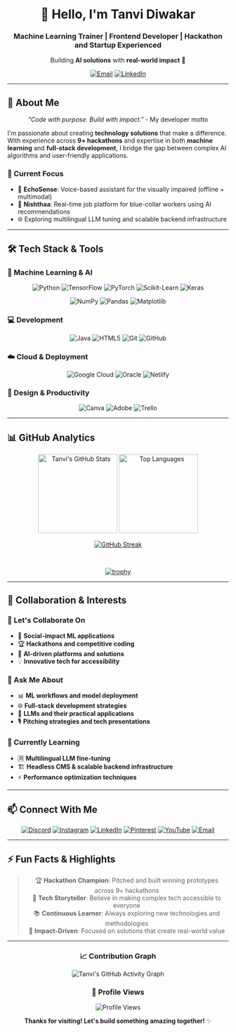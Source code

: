 <!-- Header Section -->
<div align="center">

# 👋 Hello, I'm Tanvi Diwakar

### **Machine Learning Trainer | Frontend Developer | Hackathon and Startup Experienced**
Building **AI solutions** with **real-world impact** 🌟

[![Email](https://img.shields.io/badge/📫_Contact_Me-tanvidiwakar04@gmail.com-8B4513?style=for-the-badge&logo=gmail&logoColor=white)](mailto:tanvidiwakar04@gmail.com)
[![LinkedIn](https://img.shields.io/badge/🔗_LinkedIn-Connect-0A66C2?style=for-the-badge&logo=linkedin&logoColor=white)](https://linkedin.com/in/tanvi-diwakar-5b41a52a3)

</div>

---

## 🚀 About Me

<div align="center">

*"Code with purpose. Build with impact."* - My developer motto

</div>

I'm passionate about creating **technology solutions** that make a difference. With experience across **9+ hackathons** and expertise in both **machine learning** and **full-stack development**, I bridge the gap between complex AI algorithms and user-friendly applications.

### 🎯 Current Focus
- 🎤 **EchoSense**: Voice-based assistant for the visually impaired (offline + multimodal)
- 💼 **Nishthaa**: Real-time job platform for blue-collar workers using AI recommendations
- 🌐 Exploring multilingual LLM tuning and scalable backend infrastructure

---

## 🛠️ Tech Stack & Tools

### 🤖 Machine Learning & AI
<div align="center">
  
![Python](https://img.shields.io/badge/Python-3776AB?style=for-the-badge&logo=python&logoColor=white)
![TensorFlow](https://img.shields.io/badge/TensorFlow-FF6F00?style=for-the-badge&logo=tensorflow&logoColor=white)
![PyTorch](https://img.shields.io/badge/PyTorch-EE4C2C?style=for-the-badge&logo=pytorch&logoColor=white)
![Scikit-Learn](https://img.shields.io/badge/Scikit--Learn-F7931E?style=for-the-badge&logo=scikit-learn&logoColor=white)
![Keras](https://img.shields.io/badge/Keras-D00000?style=for-the-badge&logo=keras&logoColor=white)

![NumPy](https://img.shields.io/badge/NumPy-013243?style=for-the-badge&logo=numpy&logoColor=white)
![Pandas](https://img.shields.io/badge/Pandas-150458?style=for-the-badge&logo=pandas&logoColor=white)
![Matplotlib](https://img.shields.io/badge/Matplotlib-11557C?style=for-the-badge&logo=python&logoColor=white)

</div>

### 💻 Development
<div align="center">

![Java](https://img.shields.io/badge/Java-ED8B00?style=for-the-badge&logo=openjdk&logoColor=white)
![HTML5](https://img.shields.io/badge/HTML5-E34F26?style=for-the-badge&logo=html5&logoColor=white)
![Git](https://img.shields.io/badge/Git-F05032?style=for-the-badge&logo=git&logoColor=white)
![GitHub](https://img.shields.io/badge/GitHub-181717?style=for-the-badge&logo=github&logoColor=white)

</div>

### ☁️ Cloud & Deployment
<div align="center">

![Google Cloud](https://img.shields.io/badge/Google_Cloud-4285F4?style=for-the-badge&logo=google-cloud&logoColor=white)
![Oracle](https://img.shields.io/badge/Oracle-F80000?style=for-the-badge&logo=oracle&logoColor=white)
![Netlify](https://img.shields.io/badge/Netlify-00C7B7?style=for-the-badge&logo=netlify&logoColor=white)

</div>

### 🎨 Design & Productivity
<div align="center">

![Canva](https://img.shields.io/badge/Canva-00C4CC?style=for-the-badge&logo=canva&logoColor=white)
![Adobe](https://img.shields.io/badge/Adobe-FF0000?style=for-the-badge&logo=adobe&logoColor=white)
![Trello](https://img.shields.io/badge/Trello-0052CC?style=for-the-badge&logo=trello&logoColor=white)

</div>

---

## 📊 GitHub Analytics

<div align="center">

<!-- GitHub Stats Cards -->
<img height="180em" src="https://github-readme-stats.vercel.app/api?username=Tanvi-diwakar&show_icons=true&theme=radical&include_all_commits=true&count_private=true&hide_border=true" alt="Tanvi's GitHub Stats"/>
<img height="180em" src="https://github-readme-stats.vercel.app/api/top-langs/?username=Tanvi-diwakar&layout=compact&theme=radical&hide_border=true&langs_count=8" alt="Top Languages"/>

<br/>

<!-- GitHub Streak Stats -->
[![GitHub Streak](https://streak-stats.demolab.com/?user=Tanvi-diwakar&theme=radical&hide_border=true)](https://git.io/streak-stats)

<br/>

<!-- GitHub Trophy -->
[![trophy](https://github-profile-trophy.vercel.app/?username=Tanvi-diwakar&theme=radical&no-frame=true&no-bg=true&margin-w=15&row=2&column=4)](https://github.com/ryo-ma/github-profile-trophy)

</div>

---

## 🌟 Collaboration & Interests

### 🤝 Let's Collaborate On
- 🎯 **Social-impact ML applications**
- 🏆 **Hackathons and competitive coding**
- 🤖 **AI-driven platforms and solutions**
- 💡 **Innovative tech for accessibility**

### 💬 Ask Me About
- 📊 **ML workflows and model deployment**
- 🌐 **Full-stack development strategies**
- 🧠 **LLMs and their practical applications**
- 🎙️ **Pitching strategies and tech presentations**

### 🌱 Currently Learning
- 🈷️ **Multilingual LLM fine-tuning**
- 🏗️ **Headless CMS & scalable backend infrastructure**
- ⚡ **Performance optimization techniques**

---

## 📫 Connect With Me

<div align="center">

[![Discord](https://img.shields.io/badge/Discord-5865F2?style=for-the-badge&logo=discord&logoColor=white)](https://discord.gg/tanvidiwakar.)
[![Instagram](https://img.shields.io/badge/Instagram-E4405F?style=for-the-badge&logo=instagram&logoColor=white)](https://instagram.com/biblio_tanvi)
[![LinkedIn](https://img.shields.io/badge/LinkedIn-0A66C2?style=for-the-badge&logo=linkedin&logoColor=white)](https://linkedin.com/in/tanvi-diwakar-5b41a52a3)
[![Pinterest](https://img.shields.io/badge/Pinterest-BD081C?style=for-the-badge&logo=pinterest&logoColor=white)](https://pinterest.com/tanvidiwakar04)
[![YouTube](https://img.shields.io/badge/YouTube-FF0000?style=for-the-badge&logo=youtube&logoColor=white)](https://youtube.com/@@Focusflow-7373)
[![Email](https://img.shields.io/badge/Email-D14836?style=for-the-badge&logo=gmail&logoColor=white)](mailto:tanvidiwakar04@gmail.com)

</div>

---

## ⚡ Fun Facts & Highlights

<div align="center">

> 🏆 **Hackathon Champion**: Pitched and built winning prototypes across 9+ hackathons  
> 🌟 **Tech Storyteller**: Believe in making complex tech accessible to everyone  
> 📚 **Continuous Learner**: Always exploring new technologies and methodologies  
> 💫 **Impact-Driven**: Focused on solutions that create real-world value

</div>

---

<div align="center">

### 📈 Contribution Graph
![Tanvi's GitHub Activity Graph](https://github-readme-activity-graph.vercel.app/graph?username=Tanvi-diwakar&theme=react-dark&hide_border=true&area=true)

### 👀 Profile Views
![Profile Views](https://komarev.com/ghpvc/?username=Tanvi-diwakar&color=blueviolet&style=flat-square)

**Thanks for visiting! Let's build something amazing together!** ✨

</div>
